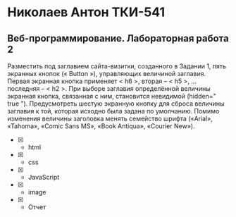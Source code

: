 # Николаев Антон ТКИ-541 
## Веб-программирование. Лабораторная работа 2
Разместить под заглавием сайта-визитки, созданного в Задании 1, пять экранных кнопок (« Button »), управляющих величиной заглавия. Первая экранная кнопка применяет < h6 >, вторая – < h5 >, … последняя – < h2 >. При выборе заглавия определённой величины экранная кнопка, связанная с ним, становится невидимой (hidden=" true "). Предусмотреть шестую экранную кнопку для сброса величины заглавия к той, которая исходно была задана по умолчанию. Помимо изменения величины заголовка менять семейство шрифта («Arial», «Tahoma», «Comic Sans MS», «Book Antiqua», «Courier New»).
- [x] - html
- [x] - css
- [X] - JavaScript
- [x] - image
- [x] - Отчет
